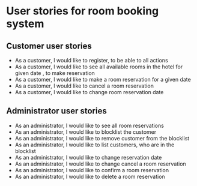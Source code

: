 # User stories for room booking system

## Customer user stories

- As a customer, I would like to register, to be able to all actions
- As a customer, I would like to see all available rooms in the hotel  for given date , to make reservation
- As a customer, I would like to make a room reservation for a given date
- As a customer, I would like to cancel a room reservation
- As a customer, I would like to change room reservation date


## Administrator user stories
- As an administrator, I would like to see all room reservations
- As an administrator, I would like to blocklist the customer
- As an administrator, I would like to remove customer from the blocklist
- As an administrator, I would like to list customers, who are in the blocklist
- As an administrator, I would like to change reservation date
- As an administrator, I would like to change cancel a room reservation
- As an administrator, I would like to confirm a room reservation
- As an administrator, I would like to delete a room reservation


